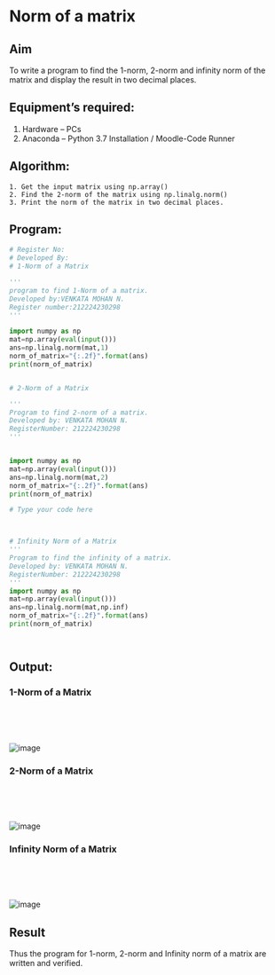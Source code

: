 # Norm of a matrix
## Aim
To write a program to find the 1-norm, 2-norm and infinity norm of the matrix and display the result in two decimal places.
## Equipment’s required:
1.	Hardware – PCs
2.	Anaconda – Python 3.7 Installation / Moodle-Code Runner
## Algorithm:
	1. Get the input matrix using np.array()   
    2. Find the 2-norm of the matrix using np.linalg.norm()
	3. Print the norm of the matrix in two decimal places.
## Program:
```Python
# Register No:
# Developed By:
# 1-Norm of a Matrix

'''
program to find 1-Norm of a matrix.
Developed by:VENKATA MOHAN N.
Register number:212224230298
'''

import numpy as np
mat=np.array(eval(input()))
ans=np.linalg.norm(mat,1)
norm_of_matrix="{:.2f}".format(ans)
print(norm_of_matrix)


# 2-Norm of a Matrix

'''
Program to find 2-norm of a matrix.
Developed by: VENKATA MOHAN N.
RegisterNumber: 212224230298
'''


import numpy as np
mat=np.array(eval(input()))
ans=np.linalg.norm(mat,2)
norm_of_matrix="{:.2f}".format(ans)
print(norm_of_matrix)

# Type your code here



# Infinity Norm of a Matrix
'''
Program to find the infinity of a matrix.
Developed by: VENKATA MOHAN N.
RegisterNumber: 212224230298
'''
import numpy as np
mat=np.array(eval(input()))
ans=np.linalg.norm(mat,np.inf)
norm_of_matrix="{:.2f}".format(ans)
print(norm_of_matrix)




```
## Output:
### 1-Norm of a Matrix
<br>
<br>
<br>

![image](https://github.com/user-attachments/assets/5c9b0bb8-77bd-4309-aad0-dae8a8f4811f)




### 2-Norm of a Matrix
<br>
<br>
<br>

![image](https://github.com/user-attachments/assets/d1735338-c02a-42b2-bbf9-28b86e2ab280)


### Infinity Norm of a Matrix
<br>
<br>

<br>

![image](https://github.com/user-attachments/assets/7ffc7a13-9d86-4381-8d6d-ebcbb1bb9e21)


## Result
Thus the program for 1-norm, 2-norm and Infinity norm of a matrix are written and verified.
